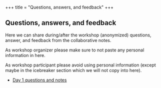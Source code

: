 +++
title = "Questions, answers, and feedback"
+++

## Questions, answers, and feedback

Here we can share during/after the workshop (anonymized) questions, answer, and
feedback from the collaborative notes.

As workshop organizer please make sure to not paste any personal information in
here.

As workshop participant please avoid using personal information (except maybe
in the icebreaker section which we will not copy into here).

- [Day 1 questions and notes](/questions/day1/)

